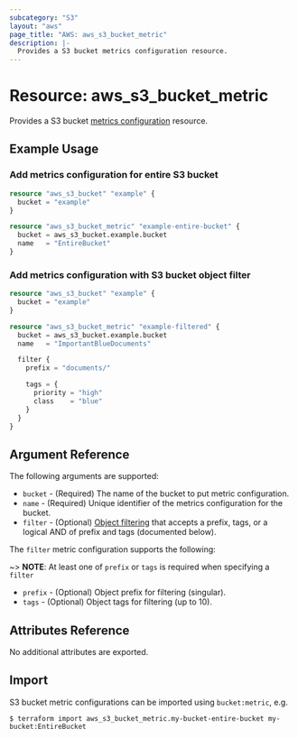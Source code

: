 ```yaml
---
subcategory: "S3"
layout: "aws"
page_title: "AWS: aws_s3_bucket_metric"
description: |-
  Provides a S3 bucket metrics configuration resource.
---
```


# Resource: aws_s3_bucket_metric

Provides a S3 bucket [metrics configuration](http://docs.aws.amazon.com/AmazonS3/latest/dev/metrics-configurations.html) resource.

## Example Usage

### Add metrics configuration for entire S3 bucket

```terraform
resource "aws_s3_bucket" "example" {
  bucket = "example"
}

resource "aws_s3_bucket_metric" "example-entire-bucket" {
  bucket = aws_s3_bucket.example.bucket
  name   = "EntireBucket"
}
```

### Add metrics configuration with S3 bucket object filter

```terraform
resource "aws_s3_bucket" "example" {
  bucket = "example"
}

resource "aws_s3_bucket_metric" "example-filtered" {
  bucket = aws_s3_bucket.example.bucket
  name   = "ImportantBlueDocuments"

  filter {
    prefix = "documents/"

    tags = {
      priority = "high"
      class    = "blue"
    }
  }
}
```

## Argument Reference

The following arguments are supported:

* `bucket` - (Required) The name of the bucket to put metric configuration.
* `name` - (Required) Unique identifier of the metrics configuration for the bucket.
* `filter` - (Optional) [Object filtering](http://docs.aws.amazon.com/AmazonS3/latest/dev/metrics-configurations.html#metrics-configurations-filter) that accepts a prefix, tags, or a logical AND of prefix and tags (documented below).

The `filter` metric configuration supports the following:

~> **NOTE**: At least one of `prefix` or `tags` is required when specifying a `filter`

* `prefix` - (Optional) Object prefix for filtering (singular).
* `tags` - (Optional) Object tags for filtering (up to 10).

## Attributes Reference

No additional attributes are exported.

## Import

S3 bucket metric configurations can be imported using `bucket:metric`, e.g.

```
$ terraform import aws_s3_bucket_metric.my-bucket-entire-bucket my-bucket:EntireBucket
```
